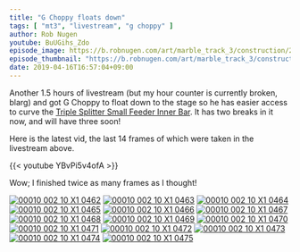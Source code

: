 ```yaml
---
title: "G Choppy floats down"
tags: [ "mt3", "livestream", "g choppy" ]
author: Rob Nugen
youtube: BuUGihs_Zdo
episode_image: https://b.robnugen.com/art/marble_track_3/construction/2019/16_apr_2019_g_choppy_floated_down.jpg
episode_thumbnail: "https://b.robnugen.com/art/marble_track_3/construction/2019/thumbs/16_apr_2019_g_choppy_floated_down.jpg"
date: 2019-04-16T16:57:04+09:00
---
```


Another 1.5 hours of livestream (but my hour counter is currently
broken, blarg) and got G Choppy to float down to the stage so he has
easier access to curve the [Triple Splitter Small Feeder Inner Bar](/parts/triple-splitter-small-feeder-inner-bar/).  It
has two breaks in it now, and will have three soon!

Here is the latest vid, the last 14 frames of which were taken in the
livestream above.

{{< youtube YBvPi5v4ofA >}}

Wow; I finished twice as many frames as I thought!

[![00010 002 10 X1 0462](//b.robnugen.com/art/marble_track_3/frames/2019/thumbs/00010_002_10_X1_0462.jpg)](//b.robnugen.com/art/marble_track_3/frames/2019/00010_002_10_X1_0462.jpg)
[![00010 002 10 X1 0463](//b.robnugen.com/art/marble_track_3/frames/2019/thumbs/00010_002_10_X1_0463.jpg)](//b.robnugen.com/art/marble_track_3/frames/2019/00010_002_10_X1_0463.jpg)
[![00010 002 10 X1 0464](//b.robnugen.com/art/marble_track_3/frames/2019/thumbs/00010_002_10_X1_0464.jpg)](//b.robnugen.com/art/marble_track_3/frames/2019/00010_002_10_X1_0464.jpg)
[![00010 002 10 X1 0465](//b.robnugen.com/art/marble_track_3/frames/2019/thumbs/00010_002_10_X1_0465.jpg)](//b.robnugen.com/art/marble_track_3/frames/2019/00010_002_10_X1_0465.jpg)
[![00010 002 10 X1 0466](//b.robnugen.com/art/marble_track_3/frames/2019/thumbs/00010_002_10_X1_0466.jpg)](//b.robnugen.com/art/marble_track_3/frames/2019/00010_002_10_X1_0466.jpg)
[![00010 002 10 X1 0467](//b.robnugen.com/art/marble_track_3/frames/2019/thumbs/00010_002_10_X1_0467.jpg)](//b.robnugen.com/art/marble_track_3/frames/2019/00010_002_10_X1_0467.jpg)
[![00010 002 10 X1 0468](//b.robnugen.com/art/marble_track_3/frames/2019/thumbs/00010_002_10_X1_0468.jpg)](//b.robnugen.com/art/marble_track_3/frames/2019/00010_002_10_X1_0468.jpg)
[![00010 002 10 X1 0469](//b.robnugen.com/art/marble_track_3/frames/2019/thumbs/00010_002_10_X1_0469.jpg)](//b.robnugen.com/art/marble_track_3/frames/2019/00010_002_10_X1_0469.jpg)
[![00010 002 10 X1 0470](//b.robnugen.com/art/marble_track_3/frames/2019/thumbs/00010_002_10_X1_0470.jpg)](//b.robnugen.com/art/marble_track_3/frames/2019/00010_002_10_X1_0470.jpg)
[![00010 002 10 X1 0471](//b.robnugen.com/art/marble_track_3/frames/2019/thumbs/00010_002_10_X1_0471.jpg)](//b.robnugen.com/art/marble_track_3/frames/2019/00010_002_10_X1_0471.jpg)
[![00010 002 10 X1 0472](//b.robnugen.com/art/marble_track_3/frames/2019/thumbs/00010_002_10_X1_0472.jpg)](//b.robnugen.com/art/marble_track_3/frames/2019/00010_002_10_X1_0472.jpg)
[![00010 002 10 X1 0473](//b.robnugen.com/art/marble_track_3/frames/2019/thumbs/00010_002_10_X1_0473.jpg)](//b.robnugen.com/art/marble_track_3/frames/2019/00010_002_10_X1_0473.jpg)
[![00010 002 10 X1 0474](//b.robnugen.com/art/marble_track_3/frames/2019/thumbs/00010_002_10_X1_0474.jpg)](//b.robnugen.com/art/marble_track_3/frames/2019/00010_002_10_X1_0474.jpg)
[![00010 002 10 X1 0475](//b.robnugen.com/art/marble_track_3/frames/2019/thumbs/00010_002_10_X1_0475.jpg)](//b.robnugen.com/art/marble_track_3/frames/2019/00010_002_10_X1_0475.jpg)
